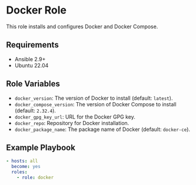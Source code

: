 # Docker Role

This role installs and configures Docker and Docker Compose.

## Requirements

- Ansible 2.9+
- Ubuntu 22.04

## Role Variables

- `docker_version`: The version of Docker to install (default: `latest`).
- `docker_compose_version`: The version of Docker Compose to install (default: `2.32.4`).
- `docker_gpg_key_url`: URL for the Docker GPG key.
- `docker_repo`: Repository for Docker installation.
- `docker_package_name`: The package name of Docker (default: `docker-ce`).

## Example Playbook

```yaml
- hosts: all
  become: yes
  roles:
    - role: docker
```